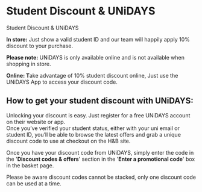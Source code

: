 # Student Discount & UNiDAYS

Student Discount & UNiDAYS

**In store:** Just show a valid student ID and our team will happily apply 10% discount to your purchase.

**Please note:** UNiDAYS is only available online and is not available when shopping in store.

**Online: T**ake advantage of 10% student discount online, Just use the UNiDAYS App to access your discount code.
## How to get your student discount with UNiDAYS:
Unlocking your discount is easy. Just register for a free UNiDAYS account on their website or app.  
Once you’ve verified your student status, either with your uni email or student ID, you’ll be able to browse the latest offers and grab a unique discount code to use at checkout on the H&B site.

Once you have your discount code from UNiDAYS, simply enter the code in the '**Discount codes & offers**' section in the '**Enter a promotional code**' box in the basket page.

Please be aware discount codes cannot be stacked, only one discount code can be used at a time.
